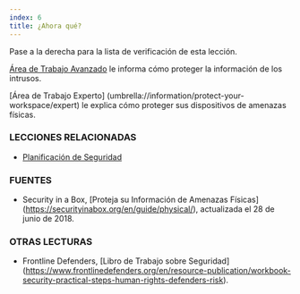 ```yaml
---
index: 6
title: ¿Ahora qué?
---
```

Pase a la derecha para la lista de verificación de esta lección.

[Área de Trabajo Avanzado](umbrella://information/protect-your-workspace/advanced) le informa cómo proteger la información de los intrusos.

[Área de Trabajo Experto] (umbrella://information/protect-your-workspace/expert) le explica cómo proteger sus dispositivos de amenazas físicas.

### LECCIONES RELACIONADAS

*   [Planificación de Seguridad](umbrella://assess-your-risk/security-planning)

### FUENTES

* Security in a Box, [Proteja su Información de Amenazas Físicas] (https://securityinabox.org/en/guide/physical/), actualizada el 28 de junio de 2018.

### OTRAS LECTURAS

- Frontline Defenders, [Libro de Trabajo sobre Seguridad] (https://www.frontlinedefenders.org/en/resource-publication/workbook-security-practical-steps-human-rights-defenders-risk).